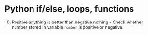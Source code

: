 # Python if/else, loops, functions

0. [Positive anything is better than negative nothing](0-positive_or_negative.py)  - Check whether number stored in variable `number` is positive or negative.
